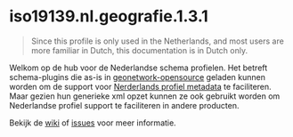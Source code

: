 # iso19139.nl.geografie.1.3.1

> Since this profile is only used in the Netherlands, and most users are more familiar in Dutch, this documentation is in Dutch only.

Welkom op de hub voor de Nederlandse schema profielen. Het betreft schema-plugins die as-is in [geonetwork-opensource](http://geonetwork-opensource.org) geladen kunnen worden om de support voor [Nerderlands profiel metadata](http://www.geonovum.nl/wegwijzer/standaarden/nederlands-metadataprofiel-op-iso-19115-geografie-131) te faciliteren. Maar gezien hun generieke xml opzet kunnen ze ook gebruikt worden om Nederlandse profiel support te faciliteren in andere producten.

Bekijk de [wiki](../../wiki) of [issues](../../issues) voor meer informatie.

